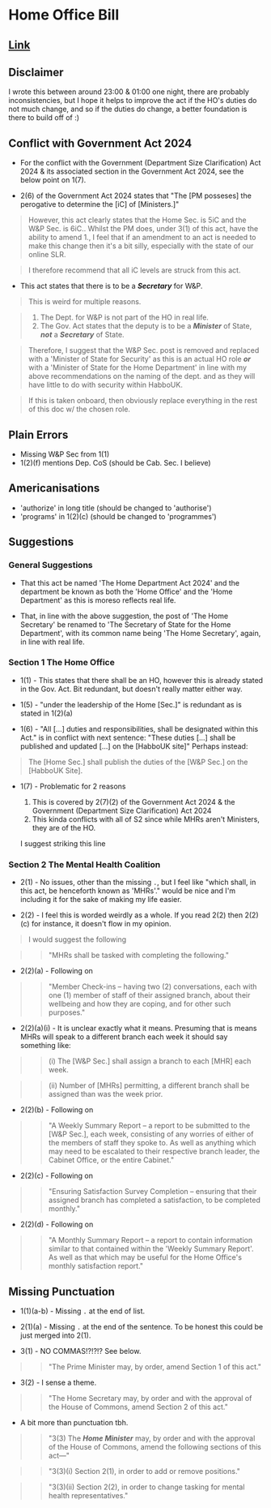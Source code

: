 # Home Office Bill

## [Link](https://docs.google.com/document/d/14k-r2XC4VL9CxjkghMpdqxg8I8iMHTTTJIt0DSAfD4s/edit?usp=sharing)

## Disclaimer

I wrote this between around 23:00 & 01:00 one night, there are probably inconsistencies, but I hope it helps to improve the act if the HO's duties do not much change, and so if the duties do change, a better foundation is there to build off of :)

## Conflict with Government Act 2024

- For the conflict with the Government (Department Size Clarification) Act 2024 & its associated section in the Government Act 2024, see the below point on 1(7).

- 2(6) of the Government Act 2024 states that "The \[PM posseses] the perogative to determine the \[iC] of \[Ministers.]"

>However, this act clearly states that the Home Sec. is 5iC and the W&P Sec. is 6iC.. Whilst the PM does, under 3(1) of this act, have the ability to amend 1., I feel that if an amendment to an act is needed to make this change then it's a bit silly, especially with the state of our online SLR.

>I therefore recommend that all iC levels are struck from this act.

- This act states that there is to be a ***Secretary*** for W&P.

>This is weird for multiple reasons.

>1. The Dept. for W&P is not part of the HO in real life.
>2. The Gov. Act states that the deputy is to be a ***Minister*** of State, ***not*** a ***Secretary*** of State.

>Therefore, I suggest that the W&P Sec. post is removed and replaced with a 'Minister of State for Security' as this is an actual HO role ***or*** with a 'Minister of State for the Home Department' in line with my above recommendations on the naming of the dept. and as they will have little to do with security within HabboUK.

>If this is taken onboard, then obviously replace everything in the rest of this doc w/ the chosen role.

## Plain Errors

- Missing W&P Sec from 1(1)
- 1(2)(f) mentions Dep. CoS (should be Cab. Sec. I believe)

## Americanisations

- 'authorize' in long title (should be changed to 'authorise')
- 'programs' in 1(2)\(c) (should be changed to 'programmes')

## Suggestions

### General Suggestions

- That this act be named 'The Home Department Act 2024' and the department be known as both the 'Home Office' and the 'Home Department' as this is moreso reflects real life.

- That, in line with the above suggestion, the post of 'The Home Secretary' be renamed to 'The Secretary of State for the Home Department', with its common name being 'The Home Secretary', again, in line with real life.

### Section 1   The Home Office

- 1(1) - This states that there shall be an HO, however this is already stated in the Gov. Act. Bit redundant, but doesn't really matter either way.

- 1(5) - "under the leadership of the Home \[Sec.]" is redundant as is stated in 1(2)(a)

- 1(6) - "All \[...] duties and responsibilities, shall be designated within this Act." is in conflict with next sentence: "These duties \[...] shall be published and updated \[...] on the \[HabboUK site]" Perhaps instead:
> The \[Home Sec.] shall publish the duties of the \[W&P Sec.] on the \[HabboUK Site].

- 1(7) - Problematic for 2 reasons
    1. This is covered by 2(7)(2) of the Government Act 2024 & the Government (Department Size Clarification) Act 2024
    2. This kinda conflicts with all of S2 since while MHRs aren't Ministers, they are of the HO.

    I suggest striking this line

### Section 2   The Mental Health Coalition

- 2(1) - No issues, other than the missing `.`, but I feel like "which shall, in this act, be henceforth known as 'MHRs'." would be nice and I'm including it for the sake of making my life easier.

- 2(2) - I feel this is worded weirdly as a whole. If you read 2(2) then 2(2)\(c) for instance, it doesn't flow in my opinion.

>I would suggest the following

>>"MHRs shall be tasked with completing the following."

- 2(2)(a) - Following on

>>"Member Check-ins &ndash; having two (2) conversations, each with one (1) member of staff of their assigned branch, about their wellbeing and how they are coping, and for other such purposes."

- 2(2)(a)(i) - It is unclear exactly what it means.
Presuming that is means MHRs will speak to a different branch each week it should say something like:

>>(i)     The \[W&P Sec.] shall assign a branch to each \[MHR] each week.

>>(ii)    Number of \[MHRs] permitting, a different branch shall be assigned than was the week prior.

- 2(2)(b) - Following on

>>"A Weekly Summary Report &ndash; a report to be submitted to the \[W&P Sec.], each week, consisting of any worries of either of the members of staff they spoke to. As well as anything which may need to be escalated to their respective branch leader, the Cabinet Office, or the entire Cabinet."

- 2(2)\(c) - Following on

>>"Ensuring Satisfaction Survey Completion &ndash; ensuring that their assigned branch has completed a satisfaction, to be completed monthly."

- 2(2)(d) - Following on

>>"A Monthly Summary Report &ndash; a report to contain information similar to that contained within the 'Weekly Summary Report'. As well as that which may be useful for the Home Office's monthly satisfaction report."

## Missing Punctuation

- 1(1)(a-b) - Missing `.` at the end of list.

- 2(1)(a) - Missing `.` at the end of the sentence.
To be honest this could be just merged into 2(1).

- 3(1) - NO COMMAS!?!?!? See below.

>>"The Prime Minister may, by order, amend Section 1 of this act."

- 3(2) - I sense a theme.

>>"The Home Secretary may, by order and with the approval of the House of Commons, amend Section 2 of this act."

- A bit more than punctuation tbh.

>>"3(3)      The ***Home Minister*** may, by order and with the approval of the House of Commons, amend the following sections of this act&mdash;"

>>"3(3)(i)       Section 2(1), in order to add or remove positions."

>>"3(3)(ii)      Section 2(2), in order to change tasking for mental health representatives."
